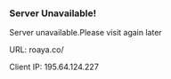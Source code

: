 ### Server Unavailable!

Server unavailable.Please visit again later

URL: roaya.co/

Client IP: 195.64.124.227